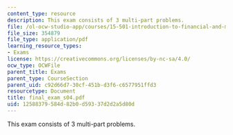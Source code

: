 ```yaml
---
content_type: resource
description: This exam consists of 3 multi-part problems.
file: /ol-ocw-studio-app/courses/15-501-introduction-to-financial-and-managerial-accounting-spring-2004/12588379584d82b0d59337d2d2a5d80d_final_exam_s04.pdf
file_size: 354879
file_type: application/pdf
learning_resource_types:
- Exams
license: https://creativecommons.org/licenses/by-nc-sa/4.0/
ocw_type: OCWFile
parent_title: Exams
parent_type: CourseSection
parent_uid: c92d66d7-30cf-451b-d3f6-c6577951ffd3
resourcetype: Document
title: final_exam_s04.pdf
uid: 12588379-584d-82b0-d593-37d2d2a5d80d
---
```

This exam consists of 3 multi-part problems.